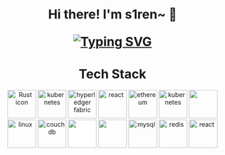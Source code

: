 
<h1 align="center">Hi there! I'm s1ren~ 👋 

[![Typing SVG](https://readme-typing-svg.herokuapp.com?background=220B1DE4&center=true&vCenter=true&lines=A+Go+Software+Engineer;An+Blockchain+Development+Engineer)](https://github.com/hxx258456)

</h1>
<h1 align="center">Tech Stack</h1>
<p align="center">
<img src="https://www.vectorlogo.zone/logos/rust-lang/rust-lang-icon.svg" alt="Rust icon" style="height: 4rem" />
<img src="https://www.vectorlogo.zone/logos/golang/golang-icon.svg" alt="kubernetes" style="height: 4rem"/>
<img src="https://www.vectorlogo.zone/logos/hyperledger/hyperledger-icon.svg" alt="hyperledger fabric" style="height: 4rem"/>
<img src="https://upload.vectorlogo.zone/logos/ethereum_solidity/images/a716e883-fdc5-44ac-b5be-64e401232a50.svg" alt="react" style="height: 4rem"/>
<img src="https://www.vectorlogo.zone/logos/ethereum/ethereum-icon.svg" alt="ethereum" style="height: 4rem"/>
<img src="https://www.vectorlogo.zone/logos/kubernetes/kubernetes-icon.svg" alt="kubernetes" style="height: 4rem"/>
<img src="https://cdn.jsdelivr.net/gh/devicons/devicon/icons/docker/docker-original.svg"  style="height: 4rem"/>
<img src="https://www.vectorlogo.zone/logos/linux/linux-icon.svg" alt="linux" style="height: 4rem"/>
<img src="https://www.vectorlogo.zone/logos/apache_couchdb/apache_couchdb-icon.svg" alt="couchdb" style="height: 4rem"/>
<img src="https://cdn.jsdelivr.net/gh/devicons/devicon/icons/nodejs/nodejs-original-wordmark.svg" style="height:4rem; background-color:white"/>
<img src="https://cdn.jsdelivr.net/gh/devicons/devicon/icons/javascript/javascript-plain.svg" style="height: 4rem"/>
<img src="https://www.vectorlogo.zone/logos/mysql/mysql-icon.svg" alt="mysql" style="height: 4rem"/>
<img src="https://www.vectorlogo.zone/logos/redis/redis-icon.svg" alt="redis" style="height: 4rem"/>
<img src="https://www.vectorlogo.zone/logos/reactjs/reactjs-icon.svg" alt="react" style="height: 4rem"/>
</p>

<br>

